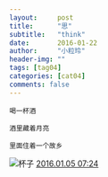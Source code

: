 ```yaml
---
layout:     post
title:      "思"
subtitle:   "think"
date:       2016-01-22
author:     "小粒玲"
header-img: ""
tags: [tag04]
categories: [cat04]
comments: false
---
```

    
    
    喝一杯酒

    酒里藏着月亮

    里面住着一个故乡


![杯子](http://7xtust.com1.z0.glb.clouddn.com/si.jpg "思")
<a href="http://www.jianshu.com/p/b6f03b86e051">2016.01.05  07:24 </a>

